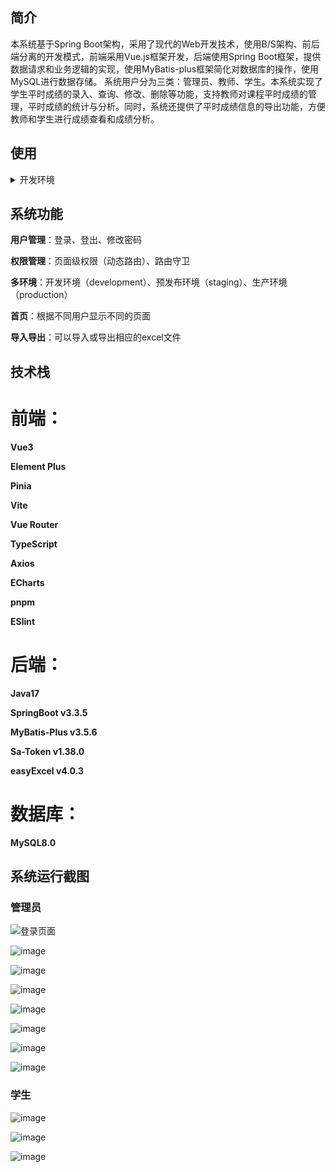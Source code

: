 ## 简介

本系统基于Spring Boot架构，采用了现代的Web开发技术，使用B/S架构、前后端分离的开发模式，前端采用Vue.js框架开发，后端使用Spring Boot框架，提供数据请求和业务逻辑的实现，使用MyBatis-plus框架简化对数据库的操作，使用MySQL进行数据存储。
系统用户分为三类：管理员、教师、学生。本系统实现了学生平时成绩的录入、查询、修改、删除等功能，支持教师对课程平时成绩的管理，平时成绩的统计与分析。同时，系统还提供了平时成绩信息的导出功能，方便教师和学生进行成绩查看和成绩分析。

## 使用

<details>
<summary>开发环境</summary>

<br>

- `Visual Studio Code`
- 安装 `.vscode/extensions.json` 文件中推荐的插件
- `node` 20.x 或 22+
- `pnpm` 9+

</details>


## 系统功能

**用户管理**：登录、登出、修改密码

**权限管理**：页面级权限（动态路由）、路由守卫

**多环境**：开发环境（development）、预发布环境（staging）、生产环境（production）

**首页**：根据不同用户显示不同的页面

**导入导出**：可以导入或导出相应的excel文件


## 技术栈

# 前端：

**Vue3**

**Element Plus**

**Pinia**

**Vite**

**Vue Router**

**TypeScript**

**Axios**

**ECharts**

**pnpm**

**ESlint**



# 后端：

**Java17**

**SpringBoot v3.3.5**

**MyBatis-Plus v3.5.6**

**Sa-Token v1.38.0**

**easyExcel v4.0.3**

# 数据库：

**MySQL8.0**


## 系统运行截图

### 管理员

![登录页面](https://github.com/VillV-V/Student-Score-Manage/blob/master/images/1.png)

![image](https://github.com/VillV-V/Student-Score-Manage/blob/master/images/2.png)

![image](https://github.com/VillV-V/Student-Score-Manage/blob/master/images/3.png)

![image](https://github.com/VillV-V/Student-Score-Manage/blob/master/images/4.png)

![image](https://github.com/VillV-V/Student-Score-Manage/blob/master/images/5.png)

![image](https://github.com/VillV-V/Student-Score-Manage/blob/master/images/6.png)

![image](https://github.com/VillV-V/Student-Score-Manage/blob/master/images/7.png)

![image](https://github.com/VillV-V/Student-Score-Manage/blob/master/images/7-1.png)

### 学生

![image](https://github.com/VillV-V/Student-Score-Manage/blob/master/images/8.png)

![image](https://github.com/VillV-V/Student-Score-Manage/blob/master/images/9.png)

![image](https://github.com/VillV-V/Student-Score-Manage/blob/master/images/10.png)
